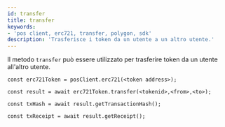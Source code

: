 ```yaml
---
id: transfer
title: transfer
keywords:
- 'pos client, erc721, transfer, polygon, sdk'
description: 'Trasferisce i token da un utente a un altro utente.'
---
```


Il metodo `transfer` può essere utilizzato per trasferire token da un utente all'altro utente.

```
const erc721Token = posClient.erc721(<token address>);

const result = await erc721Token.transfer(<tokenid>,<from>,<to>);

const txHash = await result.getTransactionHash();

const txReceipt = await result.getReceipt();

```
